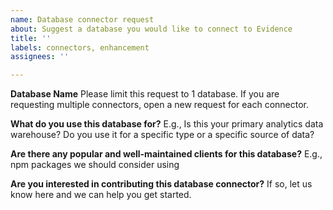 ```yaml
---
name: Database connector request
about: Suggest a database you would like to connect to Evidence
title: ''
labels: connectors, enhancement
assignees: ''

---
```


**Database Name**
Please limit this request to 1 database. If you are requesting multiple connectors, open a new request for each connector.

**What do you use this database for?**
E.g., Is this your primary analytics data warehouse? Do you use it for a specific type or a specific source of data?

**Are there any popular and well-maintained clients for this database?**
E.g., npm packages we should consider using

**Are you interested in contributing this database connector?**
If so, let us know here and we can help you get started.
